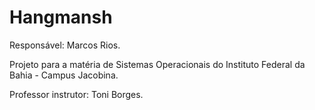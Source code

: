 # Hangmansh

Responsável: Marcos Rios.

Projeto para a matéria de Sistemas Operacionais do Instituto Federal da Bahia - Campus Jacobina.

Professor instrutor: Toni Borges.
